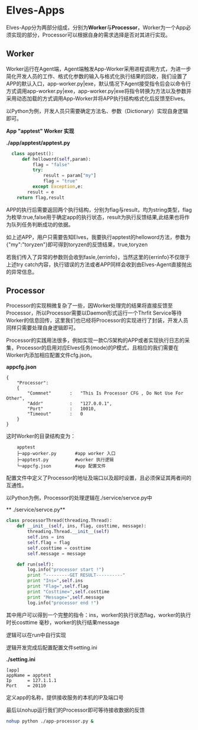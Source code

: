 # Elves-Apps

Elves-App分为两部分组成，分别为**Worker**与**Processor**，Worker为一个App必须实现的部分，Processor可以根据自身的需求选择是否对其进行实现。

## Worker

Worker运行在Agent端，Agent端触发App-Worker采用进程调用方式，为进一步简化开发人员的工作、格式化参数的输入与格式化执行结果的回收，我们设置了APP的默认入口，app-worker.py\|exe，默认情况下Agent接受指令后会以命令行方式调用app-worker.py\|exe，app-worker.py\|exe将指令转换为方法以及参数并采用动态加载的方式调用App-Worker并将APP执行结构格式化后反馈至Elves。

以Python为例，开发人员只需要确定方法名、参数（Dictionary）实现自身逻辑即可。

**App "apptest" Worker 实现**

**./app/apptest/apptest.py**

```py
  class apptest():
      def helloword(self,param):
          flag = "false"
          try:
              result = param["my"]
              flag = "true"
          except Exception,e:
        result = e
    return flag,result
```

APP的执行后需要返回两个执行结构，分别为flag与result，均为string类型，flag为枚举:true,false用于确定app的执行状态，result为执行反馈结果,此结果也将作为队列任务判断成功的依据。

如上述APP，用户只需要告知Elves，我要执行apptest的helloword方法，参数为{"my":"toryzen"}即可得到toryzen的反馈结果，true,toryzen

若我们传入了异常的参数则会收到fasle,{errinfo}，当然这里的{errinfo}不仅限于上述try catch内容，执行错误的方法或者APP同样会收到由Elves-Agent直接抛出的异常信息。

## Processor

Processor的实现稍微复杂了一些，因Worker处理完的结果将直接反馈至Processor，所以Processor需要以Daemon形式运行一个Thrfit Service等待Worker的信息回传，这里我们也已经将Processor的实现进行了封装，开发人员同样只需要处理自身逻辑即可。

Processor的实践用法很多，例如实现一款C/S架构的APP或者实现执行日志的采集，Processor的启用对应Elves任务\(mode\)的P模式，且相应的我们需要在Worker内添加相应配置文件cfg.json。

**appcfg.json**

```
{
    "Processor":
    {
        "Commnet"       :   "This Is Processor CFG , Do Not Use For Other",
        "Addr"          :   "127.0.0.1",
        "Port"          :   10010,
        "Timeout"       :   0
    }
}
```

这时Worker的目录结构变为：

```
    apptest
    ├─app-worker.py       #app worker 入口     
    ├─apptest.py          #worker 执行逻辑       
    └─appcfg.json         #app 配置文件
```



配置文件中定义了Processor的地址及端口以及超时设置，且必须保证其两者间的互通性。

以Python为例，Processor的处理逻辑在./service/servce.py中

**  ./service/servce.py**

```py
class processorThread(threading.Thread):
    def __init__(self, ins, flag, costtime, message):
        threading.Thread.__init__(self)
        self.ins = ins
        self.flag = flag
        self.costtime = costtime
        self.message = message

    def run(self):
        log.info("processor start !")
        print "---------GET RESULT----------"
        print "Ins=",self.ins
        print "Flag=",self.flag
        print "Costtime=",self.costtime
        print "Message=",self.message
        log.info("processor end !")
```

其中用户可以得到一个完整的指令：ins，worker的执行状态flag，worker的执行时长costtime 毫秒，worker的执行结果message

逻辑可以在run中自行实现

逻辑开发完成后配置配置文件setting.ini

**./setting.ini**

```
[app]
appName = apptest
Ip      = 127.1.1.1
Port    = 20110
```

定义app的名称，提供接收服务的本机的IP及端口号

最后以nohup运行我们的Processor即可等待接收数据的反馈

```bash
nohup python ./app-processor.py &
```




